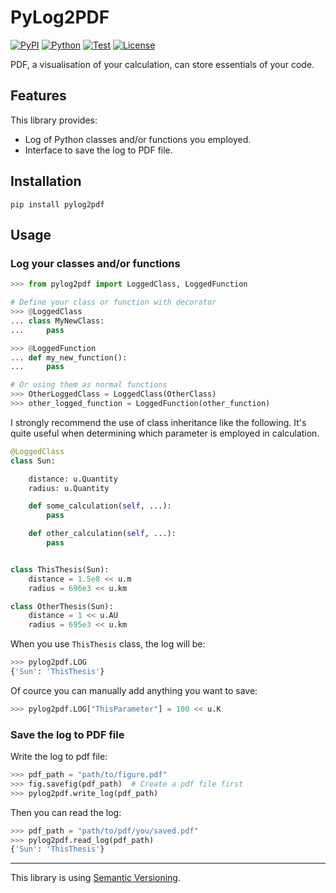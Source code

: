 # PyLog2PDF

[![PyPI](https://img.shields.io/pypi/v/PyLog2PDF.svg?label=PyPI&style=flat-square)](https://pypi.org/pypi/PyLog2PDF/)
[![Python](https://img.shields.io/pypi/pyversions/PyLog2PDF.svg?label=Python&color=yellow&style=flat-square)](https://pypi.org/pypi/PyLog2PDF/)
[![Test](https://img.shields.io/github/workflow/status/KaoruNishikawa/PyLog2PDF/Test?logo=github&label=Test&style=flat-square)](https://github.com/KaoruNishikawa/PyLog2PDF/actions)
[![License](https://img.shields.io/badge/license-MIT-blue.svg?label=License&style=flat-square)](LICENSE)

PDF, a visualisation of your calculation, can store essentials of your code.

## Features

This library provides:

- Log of Python classes and/or functions you employed.
- Interface to save the log to PDF file.

## Installation

```shell
pip install pylog2pdf
```

## Usage

### Log your classes and/or functions

```Python
>>> from pylog2pdf import LoggedClass, LoggedFunction

# Define your class or function with decorator
>>> @LoggedClass
... class MyNewClass:
...     pass

>>> @LoggedFunction
... def my_new_function():
...     pass

# Or using them as normal functions
>>> OtherLoggedClass = LoggedClass(OtherClass)
>>> other_logged_function = LoggedFunction(other_function)
```

I strongly recommend the use of class inheritance like the following. It's quite useful when determining which parameter is employed in calculation.

```Python
@LoggedClass
class Sun:

    distance: u.Quantity
    radius: u.Quantity

    def some_calculation(self, ...):
        pass

    def other_calculation(self, ...):
        pass


class ThisThesis(Sun):
    distance = 1.5e8 << u.m
    radius = 696e3 << u.km

class OtherThesis(Sun):
    distance = 1 << u.AU
    radius = 695e3 << u.km
```

When you use `ThisThesis` class, the log will be:

```Python
>>> pylog2pdf.LOG
{'Sun': 'ThisThesis'}
```

Of cource you can manually add anything you want to save:

```Python
>>> pylog2pdf.LOG["ThisParameter"] = 100 << u.K
```

### Save the log to PDF file

Write the log to pdf file:

```Python
>>> pdf_path = "path/to/figure.pdf"
>>> fig.savefig(pdf_path)  # Create a pdf file first
>>> pylog2pdf.write_log(pdf_path)
```

Then you can read the log:

```Python
>>> pdf_path = "path/to/pdf/you/saved.pdf"
>>> pylog2pdf.read_log(pdf_path)
{'Sun': 'ThisThesis'}
```

---

This library is using [Semantic Versioning](https://semver.org).
